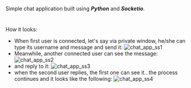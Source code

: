 
Simple chat application built using ***Python*** and ***Socketio***.
#
How it looks:
- When first user is connected, let's say via private window, he/she can type its username and message and send it:
![chat_app_ss1](https://user-images.githubusercontent.com/80484175/208293269-4dc067d3-73aa-4fb8-b790-a2e2295137a5.png)
- Meanwhile, another connected user can see the message:
![chat_app_ss2](https://user-images.githubusercontent.com/80484175/208293640-288f609f-ad82-4b7f-bf9d-f1b5fc34c883.png)
- and reply to it:
![chat_app_ss3](https://user-images.githubusercontent.com/80484175/208293654-ea5d3e2b-a37a-4905-afaa-c156679e8b4c.png)
- when the second user replies, the first one can see it.. the process continues and it looks like the following:
![chat_app_ss4](https://user-images.githubusercontent.com/80484175/208293737-e9624baf-64df-4e11-ae69-2207e4748101.png)
